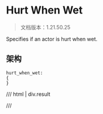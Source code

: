 # Hurt When Wet

> 文档版本：1.21.50.25

Specifies if an actor is hurt when wet.

## 架构

```mcschema
hurt_when_wet:
{
}

```

/// html | div.result

///


